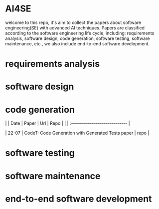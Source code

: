 # AI4SE
welcome to this repo, it's aim to collect the papers about software engineering(SE) with advanced AI techniques.
Papers are classified according to the software engineering life cycle, including: requirements analysis, software design, code generation, software testing, software maintenance, etc., we also include end-to-end software development.
# requirements analysis

# software design

# code generation
| | Date | Paper | Url | Repo | |
| :---------------------------- |


| 22-07 | CodeT: Code Generation with Generated Tests paper | repo | 


# software testing

# software maintenance

# end-to-end software development
